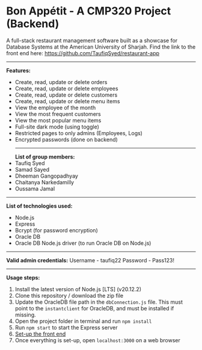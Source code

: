 # Bon Appétit - A CMP320 Project (Backend)

A full-stack restaurant management software built as a showcase for Database Systems at the American University of Sharjah.
Find the link to the front end here: https://github.com/TaufiqSyed/restaurant-app

---

**Features:**

- Create, read, update or delete orders
- Create, read, update or delete employees
- Create, read, update or delete customers
- Create, read, update or delete menu items
- View the employee of the month
- View the most frequent customers
- View the most popular menu items
- Full-site dark mode (using toggle)
- Restricted pages to only admins (Employees, Logs)
- Encrypted passwords (done on backend)
  ***
  **List of group members:**
- Taufiq Syed
- Samad Sayed
- Dheeman Gangopadhyay
- Chaitanya Narkedamilly
- Oussama Jamal

---

**List of technologies used:**

- Node.js
- Express
- Bcrypt (for password encryption)
- Oracle DB
- Oracle DB Node.js driver (to run Oracle DB on Node.js)

---

**Valid admin credentials:**
Username - taufiq22
Password - Pass123!

---

**Usage steps:**

1. Install the latest version of Node.js [LTS] (v20.12.2)
2. Clone this repository / download the zip file
3. Update the OracleDB file path in the `dbConnection.js` file. This must point to the `instantclient` for OracleDB, and must be installed if missing.
4. Open the project folder in terminal and run `npm install`
5. Run `npm start` to start the Express server
6. [Set-up the front end](https://github.com/code-crack0/database-backend)
7. Once everything is set-up, open `localhost:3000` on a web browser
